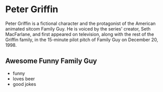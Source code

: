 # Peter Griffin
Peter Griffin is a fictional character and the protagonist of the American animated sitcom Family Guy. He is voiced by the series' creator, Seth MacFarlane, and first appeared on television, along with the rest of the Griffin family, in the 15-minute pilot pitch of Family Guy on December 20, 1998.

## Awesome Funny Family Guy
* funny
* loves beer
* good jokes
